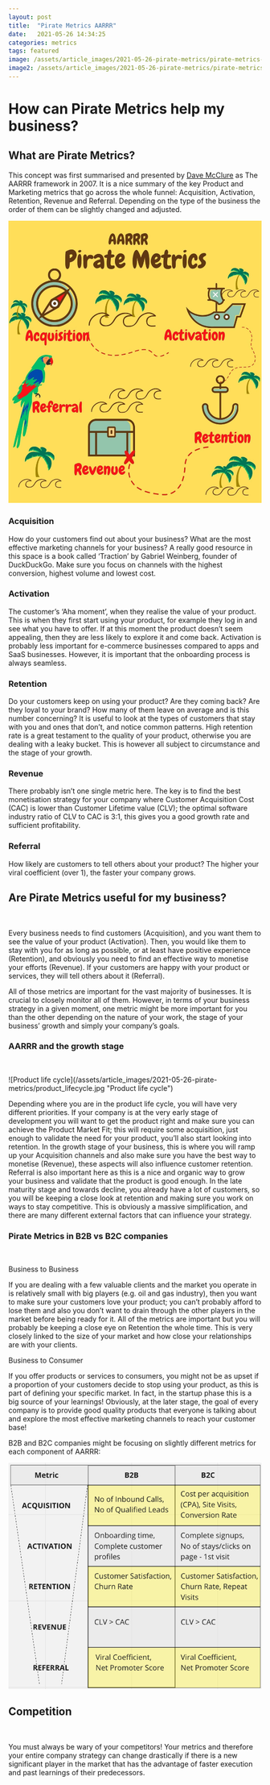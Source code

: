 ```yaml
---
layout: post
title:  "Pirate Metrics AARRR"
date:   2021-05-26 14:34:25
categories: metrics
tags: featured
image: /assets/article_images/2021-05-26-pirate-metrics/pirate-metrics-cover.jpg
image2: /assets/article_images/2021-05-26-pirate-metrics/pirate-metrics-cover-mobile.jpg
---
```

# How can Pirate Metrics help my business?

## What are Pirate Metrics?

This concept was first summarised and presented by [Dave McClure](https://www.linkedin.com/in/davemcclure/) as The AARRR framework in 2007. It is a nice summary of the key Product and Marketing metrics that go across the whole funnel: Acquisition, Activation, Retention, Revenue and Referral. Depending on the type of the business the order of them can be slightly changed and adjusted.

![Pirate Metrics](/assets/article_images/2021-05-26-pirate-metrics/pirate_metrics.jpg "Pirate Metrics")

### Acquisition

How do your customers find out about your business? What are the most effective marketing channels for your business? A really good resource in this space is a book called ‘Traction’
by Gabriel Weinberg, founder of DuckDuckGo. Make sure you focus on channels with the highest conversion, highest volume and lowest cost.

### Activation

The customer’s ‘Aha moment’, when they realise the value of your product. This is when they first start using your product, for example they log in and see what you have to offer. If at this moment the product doesn’t seem appealing, then they are less likely to explore it and come back. Activation is probably less important for e-commerce businesses compared to apps and SaaS businesses. However, it is important that the onboarding process is always seamless.

### Retention

Do your customers keep on using your product? Are they coming back? Are they loyal to your brand? How many of them leave on average and is this number concerning? It is useful to look at the types of customers that stay with you and ones that don’t, and notice common patterns. High retention rate is a great testament to the quality of your product, otherwise you are dealing with a leaky bucket. This is however all subject to circumstance and the stage of your growth.

### Revenue

There probably isn’t one single metric here. The key is to find the best monetisation strategy for your company where Customer Acquisition Cost (CAC) is lower than Customer Lifetime value (CLV); the optimal software industry ratio of CLV to CAC is 3:1, this gives you a good growth rate and sufficient profitability. 

### Referral

How likely are customers to tell others about your product? The higher your viral coefficient (over 1), the faster your company grows.


## Are Pirate Metrics useful for my business?
<p>&nbsp;</p>

Every business needs to find customers (Acquisition), and you want them to see the value of your product (Activation). Then, you would like them to stay with you for as long as possible, or at least have positive experience (Retention), and obviously you need to find an effective way to monetise your efforts (Revenue). If your customers are happy with your product or services, they will tell others about it (Referral).

All of those metrics are important for the vast majority of businesses. It is crucial to closely monitor all of them. However, in terms of your business strategy in a given moment, one metric might be more important for you than the other depending on the nature of your work,  the stage of your business’ growth and simply your company’s goals.

### AARRR and the growth stage
<p>&nbsp;</p>
![Product life cycle](/assets/article_images/2021-05-26-pirate-metrics/product_lifecycle.jpg "Product life cycle")

Depending where you are in the product life cycle, you will have very different priorities. 
If your company is at the very early stage of development you will want to get the product right and make sure you can achieve the Product Market Fit; this will require some acquisition, just enough to validate the need for your product, you’ll also start looking into retention. In the growth stage of your business, this is where you will ramp up your Acquisition channels and also make sure you have the best way to monetise (Revenue), these aspects will also influence customer retention. Referral is also important here as this is a nice and organic way to grow your business and validate that the product is good enough. In the late maturity stage and towards decline, you already have a lot of customers, so you will be keeping a close look at retention and making sure you work on ways to stay competitive. This is obviously a massive simplification, and there are many different external factors that can influence your strategy. 


### Pirate Metrics in B2B vs B2C companies
<p>&nbsp;</p>
Business to Business

If you are dealing with a few valuable clients and the market you operate in is relatively small with big players (e.g. oil and gas industry), then you want to make sure your customers love your product; you can’t probably afford to lose them and also you don’t want to drain through the other players in the market before being ready for it. All of the metrics are important but you will probably be keeping a close eye on Retention the whole time. This is very closely linked to the size of your market and how close your relationships are with your clients.

Business to Consumer

If you offer products or services to consumers, you might not be as upset if a proportion of your customers decide to stop using your product, as this is part of defining your specific market. In fact, in the startup phase this is a big source of your learnings! Obviously, at the later stage, the goal of every company is to provide good quality products that everyone is talking about and explore the most effective marketing channels to reach your customer base! 

B2B and B2C companies might be focusing on slightly different metrics for each component of AARRR:

![Pirate Metrics in B2B vs B2C](/assets/article_images/2021-05-26-pirate-metrics/PM_B2BC.jpg "Pirate Metrics in B2B vs B2C")

## Competition 
<p>&nbsp;</p>
You must always be wary of your competitors! Your metrics and therefore your entire company strategy can change drastically if there is a new significant player in the market that has the advantage of faster execution and past learnings of their predecessors. 


